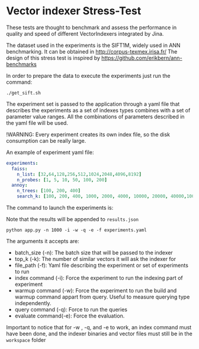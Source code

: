 # Vector indexer Stress-Test

These tests are thought to benchmark and assess the performance in quality and speed of different VectorIndexers
integrated by Jina.

The dataset used in the experiments is the SIFT1M, widely used in ANN benchmarking. It can be obtained in http://corpus-texmex.irisa.fr/
The design of this stress test is inspired by https://github.com/erikbern/ann-benchmarks 

In order to prepare the data to execute the experiments just run the command:

```shell script
./get_sift.sh
```

The experiment set is passed to the application through a yaml file that describes the experiments as a set of
indexes types combines with a set of parameter value ranges. All the combinations of parameters described in the yaml file
will be used. 

!WARNING: Every experiment creates its own index file, so the disk consumption can be really large.

An example of experiment yaml file:

```yaml
experiments:
  faiss:
    n_list: [32,64,128,256,512,1024,2048,4096,8192]
    n_probes: [1, 5, 10, 50, 100, 200]
  annoy:
    n_trees: [100, 200, 400]
    search_k: [100, 200, 400, 1000, 2000, 4000, 10000, 20000, 40000,100000, 200000, 400000]
```

The command to launch the experiments is:

Note that the results will be appended to `results.json`

```
python app.py -n 1000 -i -w -q -e -f experiments.yaml
```

The arguments it accepts are:

- batch_size (-n): The batch size that will be passed to the indexer
- top_k (-k): The number of similar vectors it will ask the indexer for
- file_path (-f): Yaml file describing the experiment or set of experiments to run
- index command (-i): Force the experiment to run the indexing part of experiment
- warmup command (-w): Force the experiment to run the build and warmup command appart from query. Useful to measure querying type independently.
- query command (-q): Force to run the queries
- evaluate command(-e): Force the evaluation.

Important to notice that for -w , -q, and -e to work, an index command must have been done, and the indexer binaries and vector files must still be in the `workspace` folder
